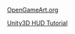 [OpenGameArt.org](https://opengameart.org/)

[Unity3D HUD Tutorial](https://medium.com/nerd-for-tech/creating-your-in-game-hud-10ae1f0331c1)
